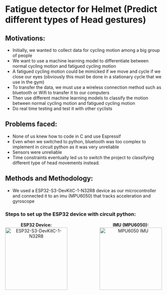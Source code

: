 # Fatigue detector for Helmet (Predict different types of Head gestures)

## Motivations:
- Initially, we wanted to collect data for cycling motion among a big group of people
- We want to use a machine learning model to differentiate between normal cycling motion and fatigued cycling motion
- A fatigued cycling motion could be mimicked if we move and cycle if we close our eyes (obviously this must be done in a stationary cycle that we use in the gym)
- To transfer the data, we must use a wireless connection method such as bluetooth or Wifi to transfer it to our computers
- Then use different machine learning models to classify the motion between normal cycling motion and fatigued cycling motion
- Do real time testing and test it with other cyclists

## Problems faced:
- None of us knew how to code in C and use Espressif
- Even when we switched to python, bluetooth was too complex to implement in circuit python as it was very unreliable
- Sensors were unreliable
- Time constraints eventually led us to switch the project to classifying different type of head movements instead.

## Methods and Methodology:
- We used a ESP32-S3-DevKitC-1-N32R8 device as our microcontroller and connected it to an imu (MPU6050) that tracks acceleration and gyroscope
### Steps to set up the ESP32 device with circuit python:
<div style="display: flex; justify-content: space-between;">
  <div style="text-align: center;">
    <strong>ESP32 Device:</strong><br>
    <img src="https://circuitpython.org/assets/images/boards/large/espressif_esp32s3_devkitc_1.jpg" alt="ESP32-S3-DevKitC-1-N32R8" width="200" />
  </div>
  <div style="text-align: center;">
    <strong>IMU (MPU6050):</strong><br>
    <img src="https://store.flytron.com/cdn/shop/products/986_580x.jpg?v=1581362322" alt="MPU6050 IMU" width="200" />
  </div>
</div>
